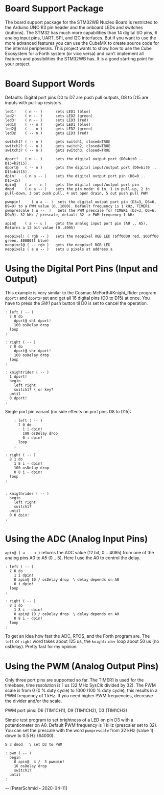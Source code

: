 Board Support Package
=====================

The board support package for the STM32WB Nucleo Board is restricted to the
Arduino UNO R3 pin header and the onboard LEDs and switches (buttons).
The STM32 has much more capabilities than 14 digital I/O pins, 6 analog
input pins, UART, SPI, and I2C interfaces. But if you want to use the
more advanced features you can use the CubeMX to create source code for
the internal peripherals. This project wants to show how to use the Cube
Ecosystem for a Forth system (or vice versa) and can\'t implement all
features and possibilities the STM32WB has. It is a good starting point
for your project. 

Board Support Words
===================

Defaults: Digital port pins D0 to D7 are push pull outputs, D8 to D15
are inputs with pull-up resistors.

    led1!    ( n -- )      sets LED1 (blue)
    led2!    ( n -- )      sets LED2 (green)
    led3!    ( n -- )      sets LED3 (red)
    led1@    ( -- n )      gets LED1 (blue)
    led2@    ( -- n )      gets LED2 (green)
    led3@    ( -- n )      gets LED3 (red)

    switch1? ( -- n )      gets switch1, closed=TRUE
    switch2? ( -- n )      gets switch2, closed=TRUE
    switch3? ( -- n )      gets switch3, closed=TRUE

    dport!   ( n -- )      sets the digital output port (D0=bit0 .. D15=bit15).
    dport@   ( -- n )      gets the digital input/output port (D0=bit0 .. D15=bit15).
    dpin!    ( n a -- )    sets the digital output port pin (D0=0 .. D15=15)
    dpin@    ( a -- n )    gets the digital input/output port pin 
    dmod     ( u a -- )    sets the pin mode: 0 in, 1 in pull-up, 2 in pull-down, 3 out push pull, 4 out open drain, 5 out push pull PWM 

    pwmpin!     ( u a -- )  sets the digital output port pin (D3=3, D6=6, D9=9) to a PWM value (0..1000). Default frequency is 1 kHz, TIMER1
    pwmprescale ( u --  )   Sets the PWM prescale for TIMER1 (D3=3, D6=6, D9=9). 32 kHz / prescale, default 32 -> PWM frequency 1 kHz

    apin@    ( a -- u )    gets the analog input port pin (A0 .. A5). Returns a 12 bit value (0..4095) 

    neopixel! ( rgb -- )   sets the neopixel RGB LED ($ff0000 red, $00ff00 green, $0000ff blue)
    neopixel@ ( -- rgb )   gets the neopixel RGB LED
    neopixels ( a u -- )   sets u pixels at address a




Using the Digital Port Pins (Input and Output)
==============================================

This example is very similar to the Cosmac.McForth\#Knight_Rider
program. `dport!` and `dport@` set and get all 16 digital pins (D0 to
D15) at once. You have to press the *SW1* push button til D0 is set to
cancel the operation.

    : left ( -- ) 
      7 0 do  
        dport@ shl dport!  
        100 osDelay drop  
      loop 
    ;

    : right ( -- )
      7 0 do  
        dport@ shr dport!
        100 osDelay drop  
      loop 
    ;

    : knightrider ( -- )
      1 dport! 
      begin 
        left right 
        switch1? \ or key?
      until 
      0 dport!
    ;


Single port pin variant (no side effects on port pins D8 to D15):

```forth
    : left ( -- ) 
      7 0 do
        1 i dpin! 
        100 osDelay drop  
        0 i dpin!
      loop 
    ;
```

    : right ( -- )
      8 1 do  
        1 8 i - dpin! 
        100 osDelay drop  
        0 8 i - dpin!
      loop 
    ;


    : knigthrider ( -- )
      begin 
        left right 
        switch1? 
      until 
      0 0 dpin!
    ;


Using the ADC (Analog Input Pins)
=================================

`apin@ ( a -- u )` returns the ADC value (12 bit, 0 .. 4095) from one of
the analog pins A0 to A5 (0 .. 5). Here I use the A0 to control the
delay.

    : left ( -- ) 
      7 0 do
        1 i dpin! 
        0 apin@ 10 / osDelay drop  \ delay depends on A0
        0 i dpin!
      loop 
    ;

    : right ( -- )
      8 1 do  
        1 8 i - dpin! 
        0 apin@ 10 / osDelay drop  \ delay depends on A0
        0 8 i - dpin!
      loop 
    ;


To get an idea how fast the ADC, RTOS, and the Forth program are. The
`left` or `right` word takes about 125 us, the `knightrider` loop about
50 us (no osDelay). Pretty fast for my opinion.


Using the PWM (Analog Output Pins)
==================================

Only three port pins are supported so far. The TIMER1 is used for the
timebase, time resolution is 1 us (32 MHz SysClk divided by 32). The PWM
scale is from 0 (0 % duty cycle) to 1000 (100 % duty cycle), this
results in a PWM frequency of 1 kHz. If you need higher PWM frequencies,
decrease the divider and/or the scale.

PWM port pins: D6 (TIM1CH1), D9 (TIM1CH2), D3 (TIM1CH3)

Simple test program to set brightness of a LED on pin D3 with a
potentiometer on A0. Default PWM frequency is 1 kHz (prescaler set to
32). You can set the prescale with the word `pwmprescale` from 32 kHz
(value 1) down to 0.5 Hz (64000).

    5 3 dmod   \ set D3 to PWM

    : pwm ( -- )
      begin 
        0 apin@  4 /  3 pwmpin!
        10 osDelay drop
        switch1? 
      until 
    ;


\-- [PeterSchmid - 2020-04-11]
